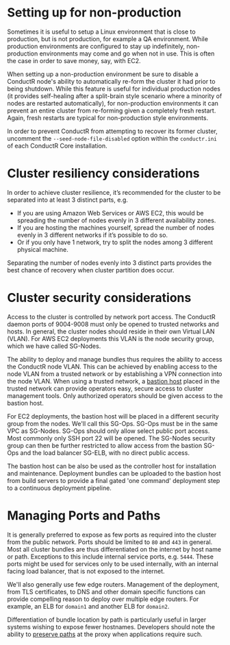 # Setting up for non-production

Sometimes it is useful to setup a Linux environment that is close to production, but is not production, for example a QA environment. While production environments are configured to stay up indefinitely, non-production environments may come and go when not in use. This is often the case in order to save money, say, with EC2.

When setting up a non-production environment be sure to disable a ConductR node's ability to automatically re-form the cluster it had prior to being shutdown. While this feature is useful for individual production nodes (it provides self-healing after a split-brain style scenario where a minority of nodes are restarted automatically), for non-production environments it can prevent an entire cluster from re-forming given a completely fresh restart. Again, fresh restarts are typical for non-production style environments.

In order to prevent ConductR from attempting to recover its former cluster, uncomment the `--seed-node-file-disabled` option within the `conductr.ini` of each ConductR Core installation.

# Cluster resiliency considerations

In order to achieve cluster resilience, it’s recommended for the cluster to be separated into at least 3 distinct parts, e.g.

* If you are using Amazon Web Services or AWS EC2, this would be spreading the number of nodes evenly in 3 different availability zones.
* If you are hosting the machines yourself, spread the number of nodes evenly in 3 different networks if it’s possible to do so.
* Or if you only have 1 network, try to split the nodes among 3 different physical machine.

Separating the number of nodes evenly into 3 distinct parts provides the best chance of recovery when cluster partition does occur.

# Cluster security considerations

Access to the cluster is controlled by network port access. The ConductR daemon ports of 9004-9008 must only be opened to trusted networks and hosts. In general, the cluster nodes should reside in their own Virtual LAN (VLAN). For AWS EC2 deployments this VLAN is the node security group, which we have called SG-Nodes.

The ability to deploy and manage bundles thus requires the ability to access the ConductR node VLAN. This can be achieved by enabling access to the node VLAN from a trusted network or by establishing a VPN connection into the node VLAN. When using a trusted network, a [bastion host](https://en.wikipedia.org/wiki/Bastion_host) placed in the trusted network can provide operators easy, secure access to cluster management tools. Only authorized operators should be given access to the bastion host.

For EC2 deployments, the bastion host will be placed in a different security group from the nodes. We'll call this SG-Ops. SG-Ops must be in the same VPC as SG-Nodes. SG-Ops should only allow select public port access. Most commonly only SSH port 22 will be opened. The SG-Nodes security group can then be further restricted to allow access from the bastion SG-Ops and the load balancer SG-ELB, with no direct public access.

The bastion host can be also be used as the controller host for installation and maintenance. Deployment bundles can be uploaded to the bastion host from build servers to provide a final gated 'one command' deployment step to a continuous deployment pipeline.

# Managing Ports and Paths

It is generally preferred to expose as few ports as required into the cluster from the public network. Ports should be limited to `80` and `443` in general. Most all cluster bundles are thus differentiated on the internet by host name or path. Exceptions to this include internal service ports, e.g. `5444`.  These ports might be used for services only to be used internally, with an internal facing load balancer, that is not exposed to the internet.

We'll also generally use few edge routers. Management of the deployment, from TLS certificates, to DNS and other domain specific functions can provide compelling reason to deploy over multiple edge routers. For example, an ELB for `domain1` and another ELB for `domain2`.

Differentiation of bundle location by path is particularly useful in larger systems wishing to expose fewer hostnames. Developers should note the ability to [preserve paths](CreatingBundles#Preserving-paths-at-the-proxy) at the proxy when applications require such.
